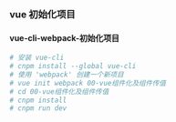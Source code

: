 ### vue 初始化项目

#### vue-cli-webpack-初始化项目
```bash
# 安装 vue-cli
# cnpm install --global vue-cli
# 使用 'webpack' 创建一个新项目
# vue init webpack 00-vue组件化及组件传值
# cd 00-vue组件化及组件传值
# cnpm install
# cnpm run dev
```